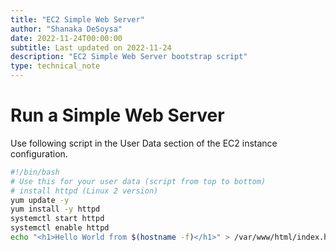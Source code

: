 ```yaml
---
title: "EC2 Simple Web Server"
author: "Shanaka DeSoysa"
date: 2022-11-24T00:00:00
subtitle: Last updated on 2022-11-24
description: "EC2 Simple Web Server bootstrap script"
type: technical_note
---
```


# Run a Simple Web Server

Use following script in the User Data section of the EC2 instance configuration.

```bash
#!/bin/bash
# Use this for your user data (script from top to bottom)
# install httpd (Linux 2 version)
yum update -y
yum install -y httpd
systemctl start httpd
systemctl enable httpd
echo "<h1>Hello World from $(hostname -f)</h1>" > /var/www/html/index.html
```
